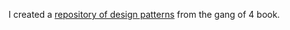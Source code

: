 I created a [repository of design patterns](https://github.com/ericlvogt/design-patterns) from the gang of 4 book.